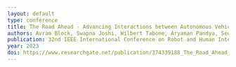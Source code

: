 ```yaml
---
layout: default
type: conference
title: The Road Ahead - Advancing Interactions between Autonomous Vehicles, Pedestrians, and Other Road Users
authors: Avram Block, Swapna Joshi, Wilbert Tabone, Aryaman Pandya, Seonghee Lee, Vaidehi Patil, Nicholas Britten, Paul Schmitt
publication: 32nd IEEE International Conference on Robot and Human Interactive Communication (RO-MAN), Busan, South Korea, 2023
year: 2023
doi: https://www.researchgate.net/publication/374339188_The_Road_Ahead_Advancing_Interactions_between_Autonomous_Vehicles_Pedestrians_and_Other_Road_Users
---
```

